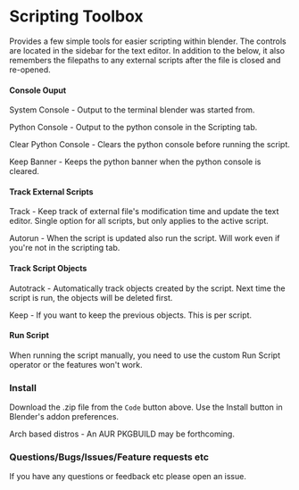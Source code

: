 # Scripting Toolbox

Provides a few simple tools for easier scripting within blender. The controls are located in the sidebar for the text editor. In addition to the below, it also remembers the filepaths to any external scripts after the file is closed and re-opened.

#### Console Ouput
System Console - Output to the terminal blender was started from.

Python Console - Output to the python console in the Scripting tab.

Clear Python Console - Clears the python console before running the script.

Keep Banner - Keeps the python banner when the python console is cleared.

#### Track External Scripts
Track - Keep track of external file's modification time and update the text editor. Single option for all scripts, but only applies to the active script.

Autorun - When the script is updated also run the script. Will work even if you're not in the scripting tab.

#### Track Script Objects
Autotrack - Automatically track objects created by the script. Next time the script is run, the objects will be deleted first.

Keep - If you want to keep the previous objects. This is per script.


#### Run Script
When running the script manually, you need to use the custom Run Script operator or the features won't work.


### Install

Download the .zip file from the `Code` button above. Use the Install button in Blender's addon preferences.

Arch based distros -  An AUR PKGBUILD may be forthcoming.


### Questions/Bugs/Issues/Feature requests etc
If you have any questions or feedback etc please open an issue.
